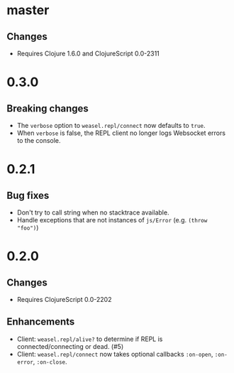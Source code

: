 # master

## Changes

* Requires Clojure 1.6.0 and ClojureScript 0.0-2311

# 0.3.0

## Breaking changes

* The `verbose` option to `weasel.repl/connect` now defaults to `true`.
* When `verbose` is false, the REPL client no longer logs Websocket
  errors to the console.

# 0.2.1

## Bug fixes

* Don't try to call string when no stacktrace available.
* Handle exceptions that are not instances of `js/Error` (e.g. `(throw
  "foo")`)

# 0.2.0

## Changes

* Requires ClojureScript 0.0-2202

## Enhancements

* Client: `weasel.repl/alive?` to determine if REPL is
  connected/connecting or dead. (#5)
* Client: `weasel.repl/connect` now takes optional callbacks
  `:on-open`, `:on-error`, `:on-close`.
